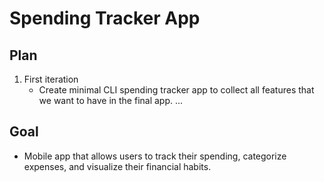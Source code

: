 # Spending Tracker App

## Plan
1. First iteration
    - Create minimal CLI spending tracker app to collect all features that we want to have in the final app.
...

## Goal
- Mobile app that allows users to track their spending, categorize expenses, and visualize their financial habits.